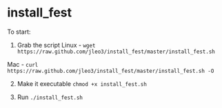 install_fest
============

To start:
1) Grab the script
Linux -
```wget https://raw.github.com/jleo3/install_fest/master/install_fest.sh```

Mac -
```curl https://raw.github.com/jleo3/install_fest/master/install_fest.sh -O```

2) Make it executable
```chmod +x install_fest.sh```

3) Run
```./install_fest.sh```
